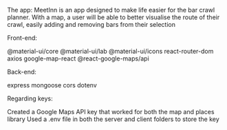 
The app:
  MeetInn is an app designed to make life easier for the bar crawl planner. With a map, a user will be able to better visualise the route of their crawl, easily adding and removing bars from their selection


Front-end:

  @material-ui/core
  @material-ui/lab
  @material-ui/icons
  react-router-dom
  axios
  google-map-react
  @react-google-maps/api

Back-end:

  express
  mongoose
  cors
  dotenv

Regarding keys:

  Created a Google Maps API key that worked for both the map and places library
  Used a .env file in both the server and client folders to store the key


